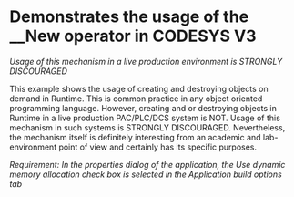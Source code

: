# Demonstrates the usage of the __New operator in CODESYS V3

*Usage of this mechanism in a live production environment is STRONGLY DISCOURAGED*

This example shows the usage of creating and destroying objects on demand in Runtime. This is common practice in any object oriented programming language. However, creating and or destroying objects in Runtime in a live production PAC/PLC/DCS system is NOT. Usage of this mechanism in such systems is STRONGLY DISCOURAGED. Nevertheless, the mechanism itself is definitely interesting from an academic and lab-environment point of view and certainly has its specific purposes.

*Requirement: In the properties dialog of the application, the Use dynamic memory allocation check box is selected in the Application build options tab*
